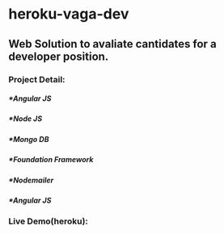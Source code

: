 # heroku-vaga-dev
<h2>Web Solution to avaliate cantidates for a developer position.</h2>

<h3>Project Detail:</h3>
<h5>*Angular JS</h4>
<h5>*Node JS</h4>
<h5>*Mongo DB</h5>
<h5>*Foundation Framework</h4>
<h5>*Nodemailer</h5>
<h5>*Angular JS</h5>

<h3>Live Demo(heroku):</h3>
<h5><https://heroku-vaga-dev.herokuapp.com/#/></h5>


